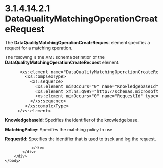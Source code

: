 <html dir="LTR" xmlns:mshelp="http://msdn.microsoft.com/mshelp" xmlns:ddue="http://ddue.schemas.microsoft.com/authoring/2003/5" xmlns:xlink="http://www.w3.org/1999/xlink" xmlns:tool="http://www.microsoft.com/tooltip">
    <head>
        <meta http-equiv="Content-Type" content="text/html; CHARSET=utf-8"></meta>
        <meta name="save" content="history"></meta>
        <title>3.1.4.14.2.1 DataQualityMatchingOperationCreateRequest</title>
        <xml>
            <mshelp:toctitle title="3.1.4.14.2.1 DataQualityMatchingOperationCreateRequest"></mshelp:toctitle>
            <mshelp:rltitle title="[MS-SSMDSWS-15]: DataQualityMatchingOperationCreateRequest"></mshelp:rltitle>
            <mshelp:keyword index="A" term="39b25544-071b-447d-bc13-48054a73c6fa"></mshelp:keyword>
            <mshelp:attr name="DCSext.ContentType" value="open specification"></mshelp:attr>
            <mshelp:attr name="AssetID" value="39b25544-071b-447d-bc13-48054a73c6fa"></mshelp:attr>
            <mshelp:attr name="TopicType" value="kbRef"></mshelp:attr>
            <mshelp:attr name="DCSext.Title" value="[MS-SSMDSWS-15]: DataQualityMatchingOperationCreateRequest" />
        </xml>
    </head>
    <body>
        <div id="header">
            <h1 class="heading">3.1.4.14.2.1 DataQualityMatchingOperationCreateRequest</h1>
        </div>
        <div id="mainSection">
            <div id="mainBody">
                <div id="allHistory" class="saveHistory"></div>
                <div id="sectionSection0" class="section" name="collapseableSection">
                    

<p>The <b>DataQualityMatchingOperationCreateRequest</b> element
specifies a request for a matching operation.</p>

<p>The following is the XML schema definition of the <b>DataQualityMatchingOperationCreateRequest</b>
element.</p>

<dl>
<dd>
<div><pre> &lt;xs:element name=&quot;DataQualityMatchingOperationCreateRequest&quot; xmlns:xs=&quot;http://www.w3.org/2001/XMLSchema&quot;&gt;
   &lt;xs:complexType&gt;
     &lt;xs:sequence&gt;
       &lt;xs:element minOccurs=&quot;0&quot; name=&quot;KnowledgebaseId&quot; type=&quot;xs:long&quot; /&gt;
       &lt;xs:element xmlns:q999=&quot;http://schemas.microsoft.com/sqlserver/masterdataservices/2009/09&quot; minOccurs=&quot;0&quot; name=&quot;MatchingPolicy&quot; nillable=&quot;true&quot; type=&quot;q999:MatchingPolicy&quot; /&gt;
       &lt;xs:element minOccurs=&quot;0&quot; name=&quot;RequestId&quot; type=&quot;ser:guid&quot; /&gt;
     &lt;/xs:sequence&gt;
   &lt;/xs:complexType&gt;
&lt;/xs:element&gt;
</pre></div>
</dd></dl>

<p><b>KnowledgebaseId</b>: Specifies the identifier of
the knowledge base.</p>

<p><b>MatchingPolicy</b>: Specifies the matching policy
to use.</p>

<p><b>RequestId</b>: Specifies the identifier that is
used to track and log the request.</p>


                </div>
            </div>
        </div>
    </body>
</html>